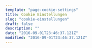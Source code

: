 ```yaml
---
template: "page-cookie-settings"
title: Cookie Einstellungen
slug: "cookie-einstellungen"
draft: false
description: ""
date: "2016-09-01T23:46:37.121Z"
modified: "2016-09-01T23:46:37.121Z"
---
```

